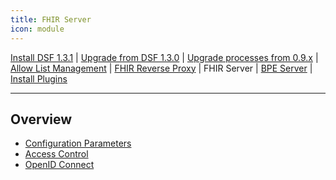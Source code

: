 ```yaml
---
title: FHIR Server
icon: module
---
```

 [Install DSF 1.3.1](/versions/v1.3.1/maintain/install.md) | [Upgrade from DSF 1.3.0](/versions/v1.3.1/maintain/upgrade-from-1.md) | [Upgrade processes from 0.9.x](/versions/v1.3.1/maintain/upgrade-from-0.md) | [Allow List Management](/versions/v1.3.1/maintain/allowList-mgm.md) | [FHIR Reverse Proxy](/versions/v1.3.1/maintain/fhir-reverse-proxy/README.md) | FHIR Server | [BPE Server](/versions/v1.3.1/maintain/bpe/README.md) | [Install Plugins](/versions/v1.3.1/maintain/install-plugins.md)  

---

## Overview
- [Configuration Parameters](configuration)
- [Access Control](access-control)
- [OpenID Connect](oidc)
